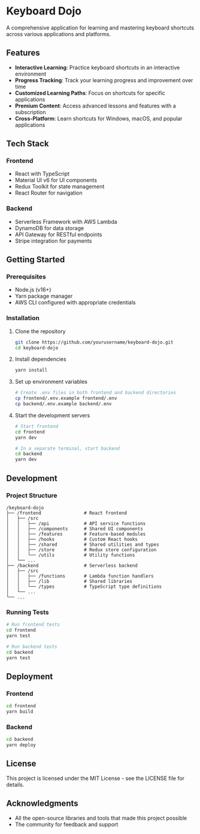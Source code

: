 # Keyboard Dojo

A comprehensive application for learning and mastering keyboard shortcuts across various applications and platforms.

## Features

- **Interactive Learning**: Practice keyboard shortcuts in an interactive environment
- **Progress Tracking**: Track your learning progress and improvement over time
- **Customized Learning Paths**: Focus on shortcuts for specific applications
- **Premium Content**: Access advanced lessons and features with a subscription
- **Cross-Platform**: Learn shortcuts for Windows, macOS, and popular applications

## Tech Stack

### Frontend
- React with TypeScript
- Material UI v6 for UI components
- Redux Toolkit for state management
- React Router for navigation

### Backend
- Serverless Framework with AWS Lambda
- DynamoDB for data storage
- API Gateway for RESTful endpoints
- Stripe integration for payments

## Getting Started

### Prerequisites
- Node.js (v16+)
- Yarn package manager
- AWS CLI configured with appropriate credentials

### Installation

1. Clone the repository
   ```bash
   git clone https://github.com/yourusername/keyboard-dojo.git
   cd keyboard-dojo
   ```

2. Install dependencies
   ```bash
   yarn install
   ```

3. Set up environment variables
   ```bash
   # Create .env files in both frontend and backend directories
   cp frontend/.env.example frontend/.env
   cp backend/.env.example backend/.env
   ```

4. Start the development servers
   ```bash
   # Start frontend
   cd frontend
   yarn dev
   
   # In a separate terminal, start backend
   cd backend
   yarn dev
   ```

## Development

### Project Structure

```
/keyboard-dojo
├── /frontend                # React frontend
│   ├── /src
│   │   ├── /api             # API service functions
│   │   ├── /components      # Shared UI components
│   │   ├── /features        # Feature-based modules
│   │   ├── /hooks           # Custom React hooks
│   │   ├── /shared          # Shared utilities and types
│   │   ├── /store           # Redux store configuration
│   │   └── /utils           # Utility functions
│   └── ...
├── /backend                 # Serverless backend
│   ├── /src
│   │   ├── /functions       # Lambda function handlers
│   │   ├── /lib             # Shared libraries
│   │   └── /types           # TypeScript type definitions
│   └── ...
└── ...
```

### Running Tests

```bash
# Run frontend tests
cd frontend
yarn test

# Run backend tests
cd backend
yarn test
```

## Deployment

### Frontend

```bash
cd frontend
yarn build
```

### Backend

```bash
cd backend
yarn deploy
```

## License

This project is licensed under the MIT License - see the LICENSE file for details.

## Acknowledgments

- All the open-source libraries and tools that made this project possible
- The community for feedback and support 